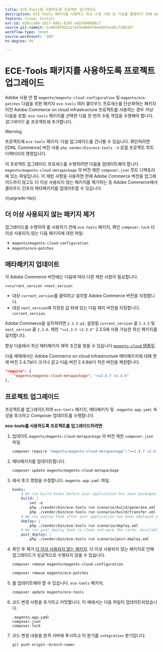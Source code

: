 ```yaml
---
title: ECE-Tools를 사용하도록 프로젝트 업그레이드
description: ECE-Tools 패키지를 사용하고 최신 수정 사항 및 기능을 활용하기 위해 Adobe Commerce on cloud infrastructure 프로젝트를 업그레이드하는 방법에 대해 알아봅니다.
feature: Cloud, Install
exl-id: 820cca84-2817-4881-829f-ebb78400d8c7
source-git-commit: bcdb59f0d2a17e55e8b0479ee69fac06c710638f
workflow-type: tm+mt
source-wordcount: '365'
ht-degree: 0%

---
```


# ECE-Tools 패키지를 사용하도록 프로젝트 업그레이드

Adobe 사용 안 함 `magento/magento-cloud-configuration` 및 `magento/ece-patches` 다음을 위한 패키지 `ece-tools` 여러 클라우드 프로세스를 단순화하는 패키지 이전 Adobe Commerce on cloud infrastructure 프로젝트를 사용하는 경우 _아님_ 다음을 포함: `ece-tools` 패키지를 선택한 다음 한 번의 수동 작업을 수행해야 합니다. _업그레이드_ 을 프로젝트에 추가합니다.

>[!WARNING]
>
>프로젝트에 `ece-tools` 패키지: 다음 업그레이드를 건너뛸 수 있습니다. 확인하려면 [!DNL Commerce] 버전 사용 `php vendor/bin/ece-tools -V` 로컬 프로젝트 루트 디렉터리의 명령입니다.

이 프로젝트 업그레이드 프로세스를 수행하려면 다음을 업데이트해야 합니다. `magento/magento-cloud-metapackage` 의 버전 제한 `composer.json` 루트 디렉토리에 있는 파일입니다. 이 제한 사항을 사용하면 현재 Adobe Commerce 버전을 업그레이드하지 않고도 더 이상 사용되지 않는 패키지를 제거하는 등 Adobe Commerce에서 클라우드 인프라 메타패키지를 업데이트할 수 있습니다.

{{upgrade-tip}}

## 더 이상 사용되지 않는 패키지 제거

업그레이드를 수행하여 를 사용하기 전에 `ece-tools` 패키지, 확인 `composer.lock` 더 이상 사용되지 않는 다음 패키지에 대한 파일:

- `magento/magento-cloud-configuration`
- `magento/ece-patches`

## 메타패키지 업데이트

각 Adobe Commerce 버전에는 다음에 따라 다른 제한 사항이 필요합니다.

```terminal
>=current_version <next_version
```

- 대상 `current_version`를 클릭하고 설치할 Adobe Commerce 버전을 지정합니다.
- 대상 `next_version`에 지정된 값 뒤에 있는 다음 패치 버전을 지정합니다. `current_version`.

Adobe Commerce을 설치하려면 `2.3.5-p2`, 설정됨 `current_version` 끝 `2.3.5` 및 `next_version` 끝 `2.3.6`. 제한 `">=2.3.5 <2.3.6"` 2.3.5에 사용 가능한 최신 패키지를 설치합니다.

항상 다음에서 최신 메타패키지 제약 조건을 찾을 수 있습니다 [`magento-cloud` 템플릿](https://github.com/magento/magento-cloud/blob/master/composer.json).

다음 예제에서는 Adobe Commerce on cloud infrastructure 메타패키지에 대해 현재 버전 2.4.7보다 크거나 같고 다음 버전 2.4.8보다 작은 버전을 제한합니다.

```json
"require": {
    "magento/magento-cloud-metapackage": ">=2.4.7 <2.4.8"
},
```

## 프로젝트 업그레이드

프로젝트를 업그레이드하여 `ece-tools` 패키지, 메타패키지 및 `.magento.app.yaml` 속성을 후크하고 Composer 업데이트를 수행합니다.

**ece-tools를 사용하도록 프로젝트를 업그레이드하려면**:

1. 업데이트 `magento/magento-cloud-metapackage` 의 버전 제한 `composer.json` 파일.

   ```bash
   composer require "magento/magento-cloud-metapackage":">=2.4.7 <2.4.8" --no-update
   ```

1. 메타패키지를 업데이트합니다.

   ```bash
   composer update magento/magento-cloud-metapackage
   ```

1. 에서 후크 명령을 수정합니다. `magento.app.yaml` 파일.

   ```yaml
   hooks:
       # We run build hooks before your application has been packaged.
       build: |
           set -e
           php ./vendor/bin/ece-tools run scenario/build/generate.xml
           php ./vendor/bin/ece-tools run scenario/build/transfer.xml
       # We run deploy hook after your application has been deployed and started.
       deploy: |
           php ./vendor/bin/ece-tools run scenario/deploy.xml
       # We run post deploy hook to clean and warm the cache. Available with ECE-Tools 2002.0.10.
       post_deploy: |
           php ./vendor/bin/ece-tools run scenario/post-deploy.xml
   ```

1. 확인 후 제거 [더 이상 사용되지 않는 패키지](#remove-deprecated-packages). 더 이상 사용되지 않는 패키지로 인해 업그레이드가 성공적으로 수행되지 않을 수 있습니다.

   ```bash
   composer remove magento/magento-cloud-configuration
   ```

   ```bash
   composer remove magento/ece-patches
   ```

1. 를 업데이트해야 할 수 있습니다. `ece-tools` 패키지.

   ```bash
   composer update magento/ece-tools
   ```

1. 코드 변경 사항을 추가하고 커밋합니다. 이 예에서는 다음 파일이 업데이트되었습니다.

   ```terminal
   .magento.app.yaml
   composer.json
   composer.lock
   ```

1. 코드 변경 내용을 원격 서버에 푸시하고 이 분기를 `integration` 분기입니다.

   ```bash
   git push origin <branch-name>
   ```
